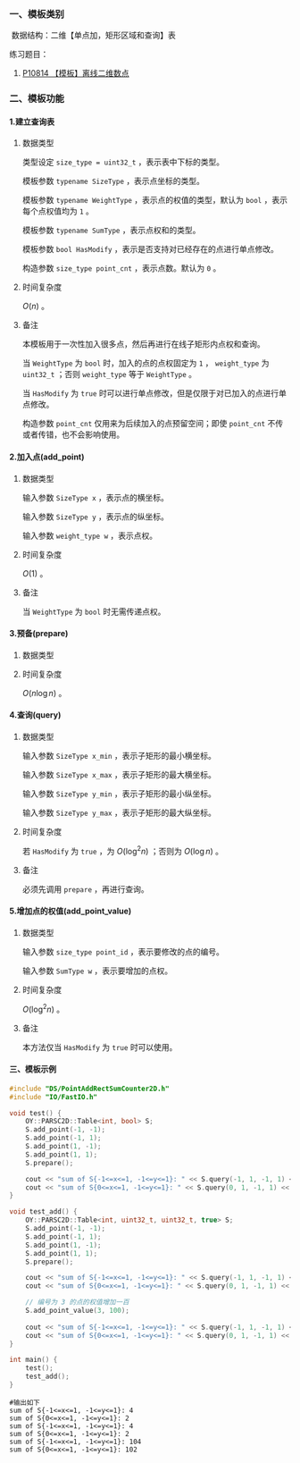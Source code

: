### 一、模板类别

​	数据结构：二维【单点加，矩形区域和查询】表

练习题目：

1. [P10814 【模板】离线二维数点](https://www.luogu.com.cn/problem/P10814)

### 二、模板功能

#### 1.建立查询表

1. 数据类型

   类型设定 `size_type = uint32_t` ，表示表中下标的类型。

   模板参数 `typename SizeType` ，表示点坐标的类型。
   
   模板参数 `typename WeightType` ，表示点的权值的类型，默认为 `bool` ，表示每个点权值均为 `1` 。
   
   模板参数 `typename SumType` ，表示点权和的类型。
   
   模板参数 `bool HasModify` ，表示是否支持对已经存在的点进行单点修改。

   构造参数 `size_type point_cnt` ，表示点数。默认为 `0` 。

2. 时间复杂度

    $O(n)$ 。

3. 备注

   本模板用于一次性加入很多点，然后再进行在线子矩形内点权和查询。
   
   当 `WeightType` 为 `bool` 时，加入的点的点权固定为 `1` ， `weight_type` 为 `uint32_t` ；否则 `weight_type` 等于 `WeightType` 。
   
   当 `HasModify` 为 `true` 时可以进行单点修改，但是仅限于对已加入的点进行单点修改。
   
   构造参数 `point_cnt` 仅用来为后续加入的点预留空间；即使 `point_cnt` 不传或者传错，也不会影响使用。

#### 2.加入点(add_point)

1. 数据类型

   输入参数 `SizeType x` ，表示点的横坐标。
   
   输入参数 `SizeType y` ，表示点的纵坐标。
   
   输入参数 `weight_type w` ，表示点权。

2. 时间复杂度

    $O(1)$ 。
    
3. 备注

   当 `WeightType` 为 `bool` 时无需传递点权。

#### 3.预备(prepare)

1. 数据类型

2. 时间复杂度

    $O(n\log n)$ 。

#### 4.查询(query)

1. 数据类型

   输入参数 `SizeType x_min` ，表示子矩形的最小横坐标。
   
   输入参数 `SizeType x_max` ，表示子矩形的最大横坐标。
   
   输入参数 `SizeType y_min` ，表示子矩形的最小纵坐标。
   
   输入参数 `SizeType y_max` ，表示子矩形的最大纵坐标。

2. 时间复杂度

   若 `HasModify` 为 `true` ，为 $O(\log^2 n)$ ；否则为 $O(\log n)$ 。

3. 备注

   必须先调用 `prepare` ，再进行查询。

#### 5.增加点的权值(add_point_value)

1. 数据类型

   输入参数 `size_type point_id` ，表示要修改的点的编号。
   
   输入参数 `SumType w` ，表示要增加的点权。

2. 时间复杂度

    $O(\log^2 n)$ 。
    
3. 备注

   本方法仅当 `HasModify` 为 `true` 时可以使用。

#### 三、模板示例

```c++
#include "DS/PointAddRectSumCounter2D.h"
#include "IO/FastIO.h"

void test() {
    OY::PARSC2D::Table<int, bool> S;
    S.add_point(-1, -1);
    S.add_point(-1, 1);
    S.add_point(1, -1);
    S.add_point(1, 1);
    S.prepare();

    cout << "sum of S{-1<=x<=1, -1<=y<=1}: " << S.query(-1, 1, -1, 1) << endl;
    cout << "sum of S{0<=x<=1, -1<=y<=1}: " << S.query(0, 1, -1, 1) << endl;
}

void test_add() {
    OY::PARSC2D::Table<int, uint32_t, uint32_t, true> S;
    S.add_point(-1, -1);
    S.add_point(-1, 1);
    S.add_point(1, -1);
    S.add_point(1, 1);
    S.prepare();

    cout << "sum of S{-1<=x<=1, -1<=y<=1}: " << S.query(-1, 1, -1, 1) << endl;
    cout << "sum of S{0<=x<=1, -1<=y<=1}: " << S.query(0, 1, -1, 1) << endl;

    // 编号为 3 的点的权值增加一百
    S.add_point_value(3, 100);
    
    cout << "sum of S{-1<=x<=1, -1<=y<=1}: " << S.query(-1, 1, -1, 1) << endl;
    cout << "sum of S{0<=x<=1, -1<=y<=1}: " << S.query(0, 1, -1, 1) << endl;
}

int main() {
    test();
    test_add();
}
```

```
#输出如下
sum of S{-1<=x<=1, -1<=y<=1}: 4
sum of S{0<=x<=1, -1<=y<=1}: 2
sum of S{-1<=x<=1, -1<=y<=1}: 4
sum of S{0<=x<=1, -1<=y<=1}: 2
sum of S{-1<=x<=1, -1<=y<=1}: 104
sum of S{0<=x<=1, -1<=y<=1}: 102

```

